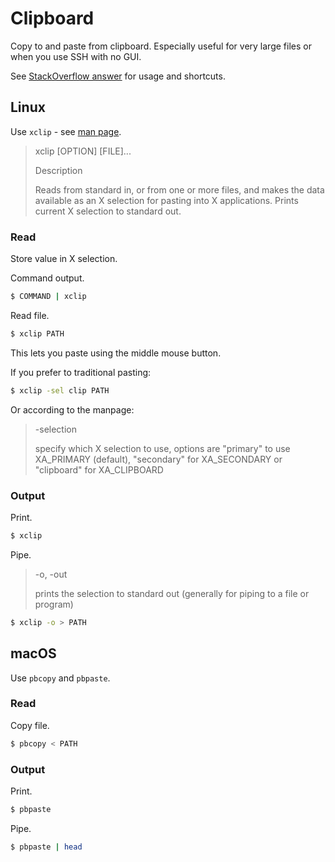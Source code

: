 # Clipboard

Copy to and paste from clipboard. Especially useful for very large files or when you use SSH with no GUI.


See [StackOverflow answer](https://stackoverflow.com/questions/749544/pipe-to-from-the-clipboard-in-bash-script) for usage and shortcuts.

## Linux

Use `xclip` - see [man page](https://linux.die.net/man/1/xclip).

> xclip [OPTION] [FILE]...
>
> Description
>
> Reads from standard in, or from one or more files, and makes the data available as an X selection for pasting into X applications. Prints current X selection to standard out.

### Read

Store value in X selection.

Command output.

```sh
$ COMMAND | xclip
```

Read file.

```sh
$ xclip PATH
```

This lets you paste using the middle mouse button.

If you prefer to traditional pasting:

```sh
$ xclip -sel clip PATH
```

Or according to the manpage:

> -selection
>
>   specify which X selection to use, options are "primary" to use XA_PRIMARY (default), "secondary" for XA_SECONDARY or "clipboard" for XA_CLIPBOARD

### Output

Print.

```sh
$ xclip
```

Pipe.

> -o, -out
>
>   prints the selection to standard out (generally for piping to a file or program)

```sh
$ xclip -o > PATH
```

## macOS

Use `pbcopy` and `pbpaste`.

### Read

Copy file.

```sh
$ pbcopy < PATH
```

### Output

Print.

```sh
$ pbpaste
```

Pipe.

```sh
$ pbpaste | head
```
